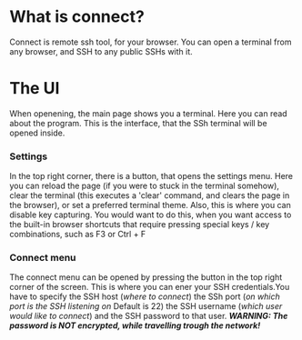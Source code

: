 # What is connect?
Connect is remote ssh tool, for your browser. You can open a terminal from any browser, and SSH to any public SSHs with it.

# The UI
When openening, the main page shows you a terminal. Here you can read about the program. This is the interface, that the SSh terminal will be opened inside.

### Settings

In the top right corner, there is a button, that opens the settings menu. Here you can reload the page (if you were to stuck in the terminal somehow), clear the terminal (this executes a 'clear' command, and clears the page in the browser), or set a preferred terminal theme. Also, this is where you can disable key capturing. You would want to do this, when you want access to the built-in browser shortcuts that require pressing special keys / key combinations, such as F3 or Ctrl + F

### Connect menu

The connect menu can be opened  by pressing the button in the top right corner of the screen. This is where you can ener your SSH credentials.You have to specify the SSH host (*where to connect*) the SSh port (*on which port is the SSH listening on* Default is 22) the SSH username (*which user would like to connect*) and the SSH password to that user. ***WARNING: The password is NOT encrypted, while travelling trough the network!***